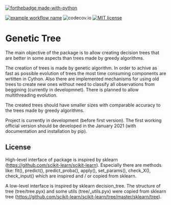 [![forthebadge made-with-python](http://ForTheBadge.com/images/badges/made-with-python.svg)](https://www.python.org/)

[![example workflow name](https://github.com/pysiakk/GeneticTree/workflows/GeneticTree/badge.svg)](https://github.com/pysiakk/GeneticTree/actions?query=workflow%3AGeneticTree)
![codecov.io](https://codecov.io/github/pysiakk/GeneticTree/coverage.svg?branch=master)
[![MIT license](https://img.shields.io/badge/License-MIT-blue.svg)](https://github.com/pysiakk/GeneticTree/blob/master/LICENSE)

# Genetic Tree

The main objective of the package is to allow creating decision trees that are better in some aspects than trees made by greedy algorithms.

The creation of trees is made by genetic algorithm.
In order to achive as fast as possible evolution of trees the most time consuming components are wrtitten in Cython.
Also there are implemented mechanisms for using old trees to create new ones without need to classify all observations from beggining (currently in developmnet).
There is planned to allow multithreading evolution.

The created trees should have smaller sizes with comparable accuracy to the trees made by greedy algorithms.

Project is currently in development (before first version).
The first working official version should be developed in the January 2021 (with documentation and installation by pip).

## License

High-level interface of package is inspired by sklearn (https://github.com/scikit-learn/scikit-learn).
Especially there are methods like: fit(), predict(), predict_proba(), apply(), set_params(), check_X(), check_input() which are inspired and / or copied from sklearn.

A low-level interface is inspired by sklearn decision_tree. The structure of tree (tree/tree.pyx) and some utils (tree/\_utils.pyx) were copied from sklearn tree (https://github.com/scikit-learn/scikit-learn/tree/master/sklearn/tree).
